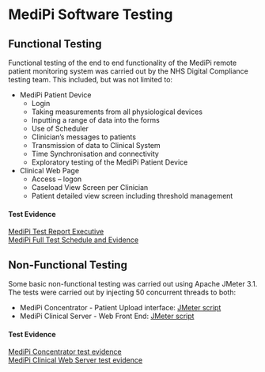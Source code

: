 # MediPi Software Testing

## Functional Testing
Functional testing of the end to end functionality of the MediPi remote patient monitoring system was carried out by the NHS Digital Compliance testing team. This included, but was not limited to:
* MediPi Patient Device
   *	Login
   *	Taking measurements from all physiological devices
   *	Inputting a range of data into the forms
   *	Use of Scheduler
   *	Clinician’s messages to patients
   *	Transmission of data to Clinical System
   *	Time Synchronisation and connectivity
   *	Exploratory testing of the MediPi Patient Device     
* Clinical Web Page
   *	Access – logon
   *	Caseload View Screen per Clinician
   *	Patient detailed view screen including threshold management

#### Test Evidence
[MediPi Test Report Executive](https://github.com/rprobinson/MediPi/tree/master/SoftwareTesting/FunctionalTesting/MediPiTestReportv0.5.doc)  
[MediPi Full Test Schedule and Evidence](https://github.com/rprobinson/MediPi/tree/master/SoftwareTesting/FunctionalTesting/MediPi-NHSDigitalFunctionalTestScheduleandEvidence.docx)

## Non-Functional Testing
Some basic non-functional testing was carried out using Apache JMeter 3.1.
The tests were carried out by injecting 50 concurrent threads to both:
* MediPi Concentrator - Patient Upload interface: [JMeter script](https://github.com/rprobinson/MediPi/tree/master/SoftwareTesting/NonFunctionalTestingScripts/MediPi_Concentrator_Patient_Upload.jmx)
* MediPi Clinical Server - Web Front End: [JMeter script](https://github.com/rprobinson/MediPi/tree/master/SoftwareTesting/NonFunctionalTestingScripts/MediPi_Front_End.jmx)

#### Test Evidence
 [MediPi Concentrator test evidence](https://github.com/rprobinson/MediPi/tree/master/SoftwareTesting/NonFunctionalTestingScripts/MediPiConcentratorPatientLoadTest.xml)  
[MediPi Clinical Web Server test evidence](https://github.com/rprobinson/MediPi/tree/master/SoftwareTesting/NonFunctionalTestingScripts/MediPiFrontEndLoadTest.xml)
